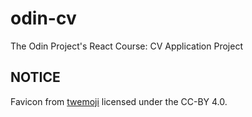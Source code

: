 # odin-cv

The Odin Project's React Course: CV Application Project

## NOTICE

Favicon from [twemoji](https://github.com/twitter/twemoji) licensed under the CC-BY 4.0.
